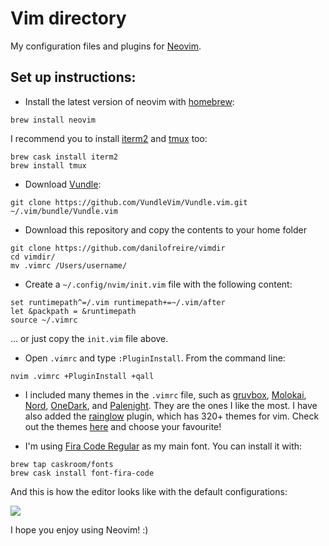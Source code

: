# Vim directory

My configuration files and plugins for [Neovim](https://neovim.io/). 

## Set up instructions:

* Install the latest version of neovim with [homebrew](https://brew.sh/):
```
brew install neovim
```

I recommend you to install [iterm2](https://www.iterm2.com/) and [tmux](https://github.com/tmux/tmux) too:
```
brew cask install iterm2
brew install tmux
```

* Download [Vundle](https://github.com/VundleVim/Vundle.vim):
```
git clone https://github.com/VundleVim/Vundle.vim.git ~/.vim/bundle/Vundle.vim
```

* Download this repository and copy the contents to your home folder
```
git clone https://github.com/danilofreire/vimdir
cd vimdir/
mv .vimrc /Users/username/
```

* Create a `~/.config/nvim/init.vim` file with the following content:

```
set runtimepath^=/.vim runtimepath+=~/.vim/after
let &packpath = &runtimepath
source ~/.vimrc
```
... or just copy the `init.vim` file above.

* Open `.vimrc` and type `:PluginInstall`. From the command line:
```
nvim .vimrc +PluginInstall +qall
```

* I included many themes in the `.vimrc` file, such as [gruvbox](https://github.com/morhetz/gruvbox), [Molokai](https://github.com/tomasr/molokai), [Nord](https://github.com/arcticicestudio/nord-vim), [OneDark](https://github.com/joshdick/onedark.vim), and [Palenight](https://github.com/drewtempelmeyer/palenight.vim). They are the ones I like the most. I have also added the [rainglow](https://github.com/rainglow/vim) plugin, which has 320+ themes for vim. Check out the themes [here](https://rainglow.io/preview/) and choose your favourite!

* I'm using [Fira Code Regular](https://github.com/tonsky/FiraCode) as my main font. You can install it with:
```
brew tap caskroom/fonts
brew cask install font-fira-code
```

And this is how the editor looks like with the default configurations: 

![](https://github.com/danilofreire/vimrc/raw/master/neovim.png)

I hope you enjoy using Neovim! :)
